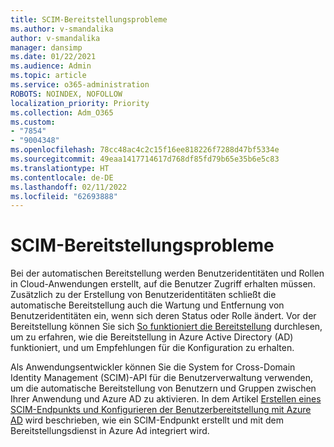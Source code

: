 ```yaml
---
title: SCIM-Bereitstellungsprobleme
ms.author: v-smandalika
author: v-smandalika
manager: dansimp
ms.date: 01/22/2021
ms.audience: Admin
ms.topic: article
ms.service: o365-administration
ROBOTS: NOINDEX, NOFOLLOW
localization_priority: Priority
ms.collection: Adm_O365
ms.custom:
- "7854"
- "9004348"
ms.openlocfilehash: 78cc48ac4c2c15f16ee818226f7288d47bf5334e
ms.sourcegitcommit: 49eaa1417714617d768df85fd79b65e35b6e5c83
ms.translationtype: HT
ms.contentlocale: de-DE
ms.lasthandoff: 02/11/2022
ms.locfileid: "62693888"
---
```

# <a name="scim-provisioning-issue"></a>SCIM-Bereitstellungsprobleme

Bei der automatischen Bereitstellung werden Benutzeridentitäten und Rollen in Cloud-Anwendungen erstellt, auf die Benutzer Zugriff erhalten müssen. Zusätzlich zu der Erstellung von Benutzeridentitäten schließt die automatische Bereitstellung auch die Wartung und Entfernung von Benutzeridentitäten ein, wenn sich deren Status oder Rolle ändert. Vor der Bereitstellung können Sie sich [So funktioniert die Bereitstellung](https://docs.microsoft.com/azure/active-directory/app-provisioning/how-provisioning-works) durchlesen, um zu erfahren, wie die Bereitstellung in Azure Active Directory (AD) funktioniert, und um Empfehlungen für die Konfiguration zu erhalten.

Als Anwendungsentwickler können Sie die System for Cross-Domain Identity Management (SCIM)-API für die Benutzerverwaltung verwenden, um die automatische Bereitstellung von Benutzern und Gruppen zwischen Ihrer Anwendung und Azure AD zu aktivieren. In dem Artikel [Erstellen eines SCIM-Endpunkts und Konfigurieren der Benutzerbereitstellung mit Azure AD](https://docs.microsoft.com/azure/active-directory/app-provisioning/use-scim-to-provision-users-and-groups) wird beschrieben, wie ein SCIM-Endpunkt erstellt und mit dem Bereitstellungsdienst in Azure Ad integriert wird.



